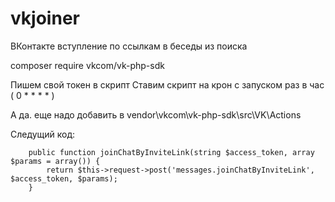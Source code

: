 # vkjoiner
ВКонтакте вступление по ссылкам в беседы из поиска

composer require vkcom/vk-php-sdk

Пишем свой токен в скрипт
Ставим скрипт на крон с запуском раз в час ( 0 * * * * )



А да. еще надо добавить в vendor\vkcom\vk-php-sdk\src\VK\Actions

Следущий код: 
~~~~ 
	public function joinChatByInviteLink(string $access_token, array $params = array()) {
        return $this->request->post('messages.joinChatByInviteLink', $access_token, $params);
    }
~~~~ 
